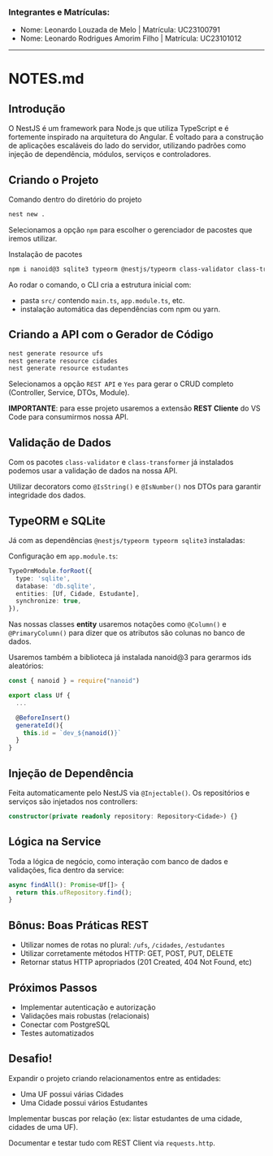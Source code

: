 ### Integrantes e Matrículas:
- Nome: Leonardo Louzada de Melo | Matrícula: UC23100791
- Nome: Leonardo Rodrigues Amorim Filho | Matrícula: UC23101012

---

# NOTES.md

## Introdução

O NestJS é um framework para Node.js que utiliza TypeScript e é fortemente inspirado na arquitetura do Angular. É voltado para a construção de aplicações escaláveis do lado do servidor, utilizando padrões como injeção de dependência, módulos, serviços e controladores.

## Criando o Projeto

Comando dentro do diretório do projeto

```bash
nest new .
```
Selecionamos a opção `npm` para escolher o gerenciador de pacostes que iremos utilizar.

Instalação de pacotes

```bash
npm i nanoid@3 sqlite3 typeorm @nestjs/typeorm class-validator class-transformer
```

Ao rodar o comando, o CLI cria a estrutura inicial com:
- pasta `src/` contendo `main.ts`, `app.module.ts`, etc.
- instalação automática das dependências com npm ou yarn.

## Criando a API com o Gerador de Código

```bash
nest generate resource ufs
nest generate resource cidades
nest generate resource estudantes
```

Selecionamos a opção `REST API` e `Yes` para gerar o CRUD completo (Controller, Service, DTOs, Module).

**IMPORTANTE**: para esse projeto usaremos a extensão **REST Cliente** do VS Code para consumirmos nossa API.

## Validação de Dados

Com os pacotes `class-validator` e `class-transformer` já instalados podemos usar a validação de dados na nossa API.

Utilizar decorators como `@IsString()` e `@IsNumber()` nos DTOs para garantir integridade dos dados.

## TypeORM e SQLite

Já com as dependências `@nestjs/typeorm typeorm sqlite3` instaladas:

Configuração em `app.module.ts`:

```ts
TypeOrmModule.forRoot({
  type: 'sqlite',
  database: 'db.sqlite',
  entities: [Uf, Cidade, Estudante],
  synchronize: true,
}),
```
Nas nossas classes **entity** usaremos notações como `@Column()` e `@PrimaryColumn()` para dizer que os atributos são colunas no banco de dados.

Usaremos também a biblioteca já instalada nanoid@3 para gerarmos ids aleatórios:

```ts
const { nanoid } = require("nanoid")

export class Uf {
  ...

  @BeforeInsert()
  generateId(){
    this.id = `dev_${nanoid()}`
  }
}
```

## Injeção de Dependência

Feita automaticamente pelo NestJS via `@Injectable()`. Os repositórios e serviços são injetados nos controllers:

```ts
constructor(private readonly repository: Repository<Cidade>) {}
```

## Lógica na Service

Toda a lógica de negócio, como interação com banco de dados e validações, fica dentro da service:

```ts
async findAll(): Promise<Uf[]> {
  return this.ufRepository.find();
}
```

## Bônus: Boas Práticas REST

- Utilizar nomes de rotas no plural: `/ufs`, `/cidades`, `/estudantes`
- Utilizar corretamente métodos HTTP: GET, POST, PUT, DELETE
- Retornar status HTTP apropriados (201 Created, 404 Not Found, etc)

## Próximos Passos

- Implementar autenticação e autorização
- Validações mais robustas (relacionais)
- Conectar com PostgreSQL
- Testes automatizados

## Desafio!

Expandir o projeto criando relacionamentos entre as entidades:
- Uma UF possui várias Cidades
- Uma Cidade possui vários Estudantes

Implementar buscas por relação (ex: listar estudantes de uma cidade, cidades de uma UF).

Documentar e testar tudo com REST Client via `requests.http`.
